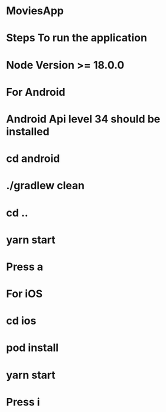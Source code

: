 # MoviesApp

# Steps To run the application

# Node Version >= 18.0.0

# For Android
# Android Api level 34 should be installed
# cd android
# ./gradlew clean
# cd ..
# yarn start
# Press a


# For iOS
# cd ios
# pod install
# yarn start
# Press i